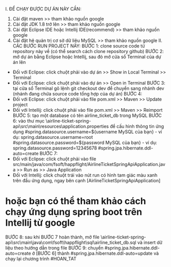 I. ĐỂ CHẠY ĐƯỢC DỰ ÁN NÀY CẦN:
1. Cài đặt maven >> tham khảo nguồn google
2. Cài đặt JDK 1.8 trở lên >> tham khảo nguồn google
3. Cài đặt Eclipse IDE hoặc Intellij IDE(recommend) >> tham khảo nguồn google
4. Cài đặt hệ quản trị cơ sở dữ liệu MySQL >> tham khảo nguồn google
II. CÁC BƯỚC RUN PROJECT NÀY:
BƯỚC 1: clone source code từ repository này về (có thể search cách clone repository github)
BƯỚC 2: mở dự án bằng Eclipse hoặc Intellij, sau đó mở cửa sổ Terminal của dự án lên
- Đối với Eclipse: click chuột phải vào dự án >> Show in Local Terminal >> Terminal
- Đối với Eclipse: click chuột phải vào dự án >> Open in Terminal
BƯỚC 3: tại cửa sổ Terminal  gõ lệnh git checkout dev để chuyển sang nhánh dev (nhánh đang chứa source code tổng hợp của dự án)
BƯỚC 4: 
- Đối với Eclipse: click chuột phải vào file pom.xml >> Maven >> Update project
- Đối với Intellij: click chuột phải vào file pom.xml >> Maven >> Reimport
BƯỚC 5: tạo một database có tên airline_ticket_db trong MySQL
BƯỚC 6: vào thư mục \airline-ticket-spring-api\src\main\resources\application.properties để cấu hình thông tin ứng dụng
#spring.datasource.username=${username MySQL của bạn} - ví dụ: spring.datasource.username=root
#spring.datasource.password=${password MySQL của bạn} - ví dụ: spring.datasource.password=12345678
#spring.jpa.hibernate.ddl-auto=create
BƯỚC 7:
- Đối với Eclipse: click chuột phải vào file src/main/java/com/fsoft/happflight/AirlineTicketSpringApiApplication.java >> Run as >> Java Application
- Đối với Intellij: click chuột trái vào nút run có hình tam giác màu xanh trên đầu ứng dụng, ngay bên cạnh [AirlineTicketSpringApiApplication]
# hoặc bạn có thể tham khảo cách chạy ứng dụng spring boot trên Intellij từ google
BƯỚC 8: sau khi BƯỚC 7 hoàn thành, mở file \airline-ticket-spring-api\src\main\java\com\fsoft\happflight\sql\airline_ticket_db.sql và insert dữ liệu theo hướng dẫn trong file
BƯỚC 9: chuyển #spring.jpa.hibernate.ddl-auto=create ở [BƯỚC 6] thành #spring.jpa.hibernate.ddl-auto=update và chạy lại chương trình
#HOAN_TAT
